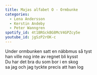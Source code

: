 ```yaml
---
title: Majas alfabet O - Ormbunke
categories:
  - Lena Andersson
  - Kerstin Andeby
  - Peter Wanngren
spotify_id: 4t1BRGckBG8McV4GPZcy5e
youtube_id: jgSzP2rOK-c
---
```

Under ormbunken satt en näbbmus så tyst\
han ville nog inte av regnet bli kysst\
Du har det bra du som bor i en skog\
sa jag och jag tyckte precis att han log
